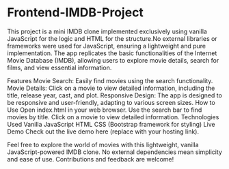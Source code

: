 # Frontend-IMDB-Project
This project is a mini IMDB clone implemented exclusively using vanilla JavaScript for the logic and HTML for the structure.No external libraries or frameworks were used for JavaScript, ensuring a lightweight and pure implementation. The app replicates the basic functionalities of the Internet Movie Database (IMDB), allowing users to explore movie details, search for films, and view essential information.

Features
Movie Search: Easily find movies using the search functionality.
Movie Details: Click on a movie to view detailed information, including the title, release year, cast, and plot.
Responsive Design: The app is designed to be responsive and user-friendly, adapting to various screen sizes.
How to Use
Open index.html in your web browser.
Use the search bar to find movies by title.
Click on a movie to view detailed information.
Technologies Used
Vanilla JavaScript
HTML
CSS (Bootstrap framework for styling)
Live Demo
Check out the live demo here (replace with your hosting link).

Feel free to explore the world of movies with this lightweight, vanilla JavaScript-powered IMDB clone. No external dependencies mean simplicity and ease of use. Contributions and feedback are welcome!
